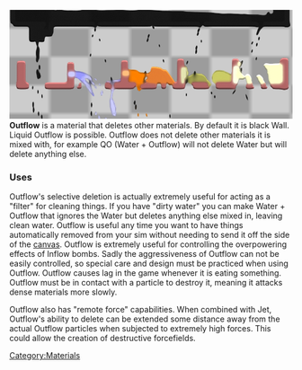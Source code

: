 ![Outflow doing what it does best.](/images/Outflow.jpg "Outflow doing what it does best.")
**Outflow** is a material that deletes other materials. By default it is black Wall. Liquid Outflow is possible. Outflow does not delete other materials it is mixed with, for example QO (Water + Outflow) will not delete Water but will delete anything else.

### Uses

Outflow's selective deletion is actually extremely useful for acting as a "filter" for cleaning things. If you have "dirty water" you can make Water + Outflow that ignores the Water but deletes anything else mixed in, leaving clean water. Outflow is useful any time you want to have things automatically removed from your sim without needing to send it off the side of the [canvas](/canvas.md "canvas"). Outflow is extremely useful for controlling the overpowering effects of Inflow bombs. Sadly the aggressiveness of Outflow can not be easily controlled, so special care and design must be practiced when using Outflow. Outflow causes lag in the game whenever it is eating something. Outflow must be in contact with a particle to destroy it, meaning it attacks dense materials more slowly.

Outflow also has "remote force" capabilities. When combined with Jet, Outflow's ability to delete can be extended some distance away from the actual Outflow particles when subjected to extremely high forces. This could allow the creation of destructive forcefields.

[Category:Materials](/Category_Materials.md "Category:Materials")
